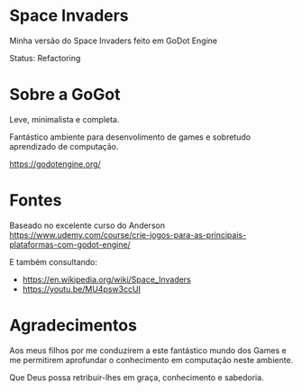 # Space Invaders
Minha versão do Space Invaders feito em GoDot Engine

Status: Refactoring

# Sobre a GoGot

Leve, minimalista e completa.

Fantástico ambiente para desenvolimento de games e sobretudo aprendizado de computação.

https://godotengine.org/


# Fontes

Baseado no excelente curso do Anderson 
https://www.udemy.com/course/crie-jogos-para-as-principais-plataformas-com-godot-engine/

E também consultando:
* https://en.wikipedia.org/wiki/Space_Invaders
* https://youtu.be/MU4psw3ccUI

# Agradecimentos

Aos meus filhos por me conduzirem a este fantástico mundo dos Games e me permitirem aprofundar o conhecimento em computação neste ambiente.

Que Deus possa retribuir-lhes em graça, conhecimento e sabedoria.